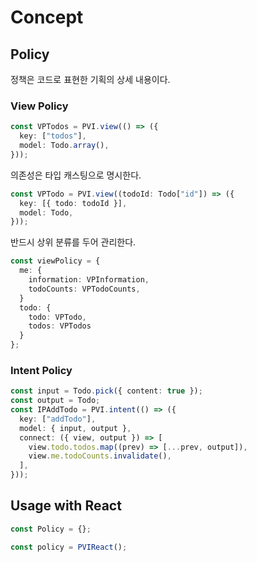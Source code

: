 # Concept

## Policy

정책은 코드로 표현한 기획의 상세 내용이다.

### View Policy

```ts
const VPTodos = PVI.view(() => ({
  key: ["todos"],
  model: Todo.array(),
}));
```

의존성은 타입 캐스팅으로 명시한다.

```ts
const VPTodo = PVI.view((todoId: Todo["id"]) => ({
  key: [{ todo: todoId }],
  model: Todo,
}));
```

반드시 상위 분류를 두어 관리한다.

```ts
const viewPolicy = {
  me: {
    information: VPInformation,
    todoCounts: VPTodoCounts,
  }
  todo: {
    todo: VPTodo,
    todos: VPTodos
  }
};
```

### Intent Policy

```ts
const input = Todo.pick({ content: true });
const output = Todo;
const IPAddTodo = PVI.intent(() => ({
  key: ["addTodo"],
  model: { input, output },
  connect: ({ view, output }) => [
    view.todo.todos.map((prev) => [...prev, output]),
    view.me.todoCounts.invalidate(),
  ],
}));
```

## Usage with React

```ts
const Policy = {};

const policy = PVIReact();
```
